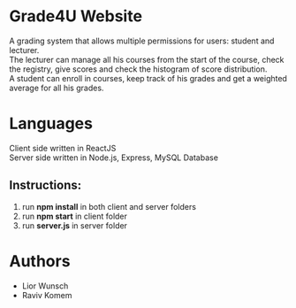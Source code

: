 # Grade4U Website
A grading system that allows multiple permissions for users: student and lecturer. </br>
The lecturer can manage all his courses from the start of the course, check the registry, give scores and check the histogram of score distribution. </br>
A student can enroll in courses, keep track of his grades and get a weighted average for all his grades.

# Languages
Client side written in ReactJS </br>
Server side written in Node.js, Express, MySQL Database

## Instructions:
1. run **npm install** in both client and server folders
2. run **npm start** in client folder
3. run **server.js** in server folder

# Authors
- Lior Wunsch
- Raviv Komem
